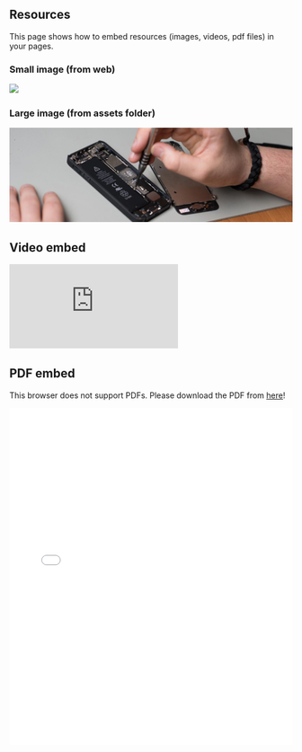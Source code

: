 ## Resources
This page shows how to embed resources (images, videos, pdf files) in your pages.

### Small image (from web)

![](https://pbs.twimg.com/profile_images/903658777295163392/afySJpM5_400x400.jpg)

### Large image (from assets folder)

![](assets/images/cover.jpg)

## Video embed

<!-- change src="" attribute  -->
<div class="aspect-ratio">
  <iframe src="https://www.youtube.com/embed/uWSxzjyMNpU" frameborder="0" allowfullscreen="True"></iframe>
</div>

## PDF embed

<!-- change data="" and href="" attributes  -->
<!-- change height="" if needed  -->
<object data="assets/pdf/sample-pdf.pdf" type="application/pdf" width="100%" height="600px">
  <p>This browser does not support PDFs. Please download the PDF from <a href="assets/pdf/sample-pdf.pdf">here</a>!</p>
</object>

<!-- <embed src="assets/pdf/sample-pdf.pdf" type="application/pdf" width="100%" height="600px" alt="pdf"> -->

<!-- iframe
<iframe src="https://docs.google.com/gview?url=https://thegreattransition.github.io/group00/assets/pdf/sample-pdf.pdf&embedded=true" width="100%" height="600px" frameborder="0"></iframe> -->

<iframe src="assets/pdf/sample-pdf.pdf#page=2" width="100%" height="600px" frameborder="0">
  This browser does not support PDFs. Please download the PDF from <a href="assets/pdf/sample-pdf.pdf">here</a>!
</iframe>
